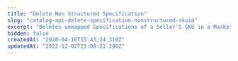 ```yaml
---
title: "Delete Non Structured Specification"
slug: "catalog-api-delete-specification-nonstructured-skuid"
excerpt: "Deletes unmapped Specifications of a Seller'S SKU in a Marketplace by its unique ID."
hidden: false
createdAt: "2020-04-16T15:43:24.310Z"
updatedAt: "2022-12-02T21:08:21.298Z"
---
```

